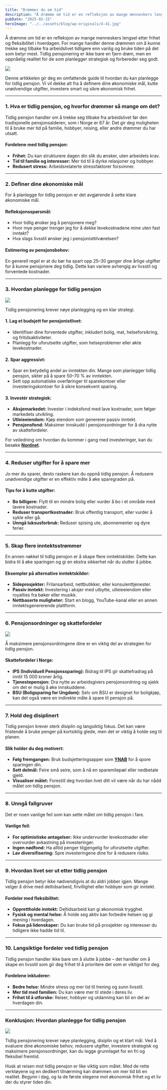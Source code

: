 ```yaml
---
title: "Drømmer du om tid"
description: "Å drømme om tid er en refleksjon av mange menneskers lengsel etter frihet og fleksibilitet i hverdagen. For mange handler denne drømmen om å kunne trekke seg tilbake fra arbeidslivet tidligere enn vanlig og bruke tiden på det som betyr mest. Tidlig pensjonering er ikke bare en fjern drøm, men en oppnåelig realitet for de &#8230; Read more"
pubDate: "2025-02-15"
heroImage: "../../assets/blog/wp-originals/4-41.jpg"
---
```


Å drømme om tid er en refleksjon av mange menneskers lengsel etter frihet og fleksibilitet i hverdagen. For mange handler denne drømmen om å kunne trekke seg tilbake fra arbeidslivet tidligere enn vanlig og bruke tiden på det som betyr mest. Tidlig pensjonering er ikke bare en fjern drøm, men en oppnåelig realitet for de som planlegger strategisk og forbereder seg godt.

![](../../assets/blog/wp-originals/1-45.jpg)

Denne artikkelen gir deg en omfattende guide til hvordan du kan planlegge for tidlig pensjon. Vi vil dekke alt fra å definere dine økonomiske mål, kutte unødvendige utgifter, investere smart og sikre økonomisk frihet.

* * *

### **1\. Hva er tidlig pensjon, og hvorfor drømmer så mange om det?**

Tidlig pensjon handler om å trekke seg tilbake fra arbeidslivet før den tradisjonelle pensjonsalderen, som i Norge er 67 år. Det gir deg muligheten til å bruke mer tid på familie, hobbyer, reising, eller andre drømmer du har utsatt.

#### Fordelene med tidlig pensjon:

*   **Frihet:** Du kan strukturere dagen din slik du ønsker, uten arbeidets krav.
*   **Tid til familie og interesser:** Mer tid til å dyrke relasjoner og hobbyer.
*   **Redusert stress:** Arbeidsrelaterte stressfaktorer forsvinner.

* * *

### **2\. Definer dine økonomiske mål**

For å planlegge for tidlig pensjon er det avgjørende å sette klare økonomiske mål.

#### Refleksjonsspørsmål:

*   Hvor tidlig ønsker jeg å pensjonere meg?
*   Hvor mye penger trenger jeg for å dekke levekostnadene mine uten fast inntekt?
*   Hva slags livsstil ønsker jeg i pensjonisttilværelsen?

#### Estimering av pensjonsbehov:

En generell regel er at du bør ha spart opp 25–30 ganger dine årlige utgifter for å kunne pensjonere deg tidlig. Dette kan variere avhengig av livsstil og forventede kostnader.

* * *

### **3\. Hvordan planlegge for tidlig pensjon**

![](../../assets/blog/wp-originals/2-41.jpg)

Tidlig pensjonering krever nøye planlegging og en klar strategi.

#### 1\. **Lag et budsjett for pensjonistlivet:**

*   Identifiser dine forventede utgifter, inkludert bolig, mat, helseforsikring, og fritidsaktiviteter.
*   Planlegg for uforutsette utgifter, som helseproblemer eller økte levekostnader.

#### 2\. **Spar aggressivt:**

*   Spar en betydelig andel av inntekten din. Mange som planlegger tidlig pensjon, sikter på å spare 50–70 % av inntekten.
*   Sett opp automatiske overføringer til sparekontoer eller investeringskontoer for å sikre konsekvent sparing.

#### 3\. **Investér strategisk:**

*   **Aksjemarkedet:** Invester i indeksfond med lave kostnader, som følger markedets utvikling.
*   **Utleieeiendom:** Kjøp eiendom som genererer passiv inntekt.
*   **Pensjonsfond:** Maksimer innskudd i pensjonsordninger for å dra nytte av skattefordeler.

For veiledning om hvordan du kommer i gang med investeringer, kan du besøke **[Nordnet](https://www.nordnet.no)**.

* * *

### **4\. Reduser utgifter for å spare mer**

Jo mer du sparer, desto raskere kan du oppnå tidlig pensjon. Å redusere unødvendige utgifter er en effektiv måte å øke sparegraden på.

#### Tips for å kutte utgifter:

*   **Bo billigere:** Flytt til en mindre bolig eller vurder å bo i et område med lavere kostnader.
*   **Reduser transportkostnader:** Bruk offentlig transport, eller vurder å sykle eller gå.
*   **Unngå luksusforbruk:** Reduser spising ute, abonnementer og dyre ferier.

* * *

### **5\. Skap flere inntektsstrømmer**

En annen nøkkel til tidlig pensjon er å skape flere inntektskilder. Dette kan bidra til å øke sparingen og gi en ekstra sikkerhet når du slutter å jobbe.

#### Eksempler på alternative inntektskilder:

*   **Sideprosjekter:** Frilansarbeid, nettbutikker, eller konsulenttjenester.
*   **Passiv inntekt:** Investering i aksjer med utbytte, utleieeiendom eller royalties fra bøker eller musikk.
*   **Nettbaserte muligheter:** Start en blogg, YouTube-kanal eller en annen inntektsgenererende plattform.

* * *

### **6\. Pensjonsordninger og skattefordeler**

![](../../assets/blog/wp-originals/3-39.jpg)

Å maksimere pensjonsordningene dine er en viktig del av strategien for tidlig pensjon.

#### Skattefordeler i Norge:

*   **IPS (Individuell Pensjonssparing):** Bidrag til IPS gir skattefradrag på inntil 15 000 kroner årlig.
*   **Tjenestepensjon:** Dra nytte av arbeidsgivers pensjonsordning og sjekk om det er mulig å øke innskuddene.
*   **BSU (Boligsparing for Ungdom):** Selv om BSU er designet for boligkjøp, kan det også være en indirekte måte å spare til pensjon på.

* * *

### **7\. Hold deg disiplinert**

Tidlig pensjon krever sterk disiplin og langsiktig fokus. Det kan være fristende å bruke penger på kortsiktig glede, men det er viktig å holde seg til planen.

#### Slik holder du deg motivert:

*   **Følg fremgangen:** Bruk budsjetteringsapper som **[YNAB](https://www.youneedabudget.com)** for å spore sparingen din.
*   **Sett delmål:** Feire små seire, som å nå en sparemilepæl eller nedbetale gjeld.
*   **Visualiser målet:** Forestill deg hvordan livet ditt vil være når du har nådd målet om tidlig pensjon.

* * *

### **8\. Unngå fallgruver**

Det er noen vanlige feil som kan sette målet om tidlig pensjon i fare.

#### Vanlige feil:

*   **For optimistiske antagelser:** Ikke undervurder levekostnader eller overvurder avkastning på investeringer.
*   **Ingen nødfond:** Ha alltid penger tilgjengelig for uforutsette utgifter.
*   **Lav diversifisering:** Spre investeringene dine for å redusere risiko.

* * *

### **9\. Hvordan livet ser ut etter tidlig pensjon**

Tidlig pensjon betyr ikke nødvendigvis at du aldri jobber igjen. Mange velger å drive med deltidsarbeid, frivillighet eller hobbyer som gir inntekt.

#### Fordeler med fleksibilitet:

*   **Opprettholde inntekt:** Deltidsarbeid kan gi økonomisk trygghet.
*   **Fysisk og mental helse:** Å holde seg aktiv kan forbedre helsen og gi mening i hverdagen.
*   **Fokus på lidenskaper:** Du kan bruke tid på prosjekter og interesser du tidligere ikke hadde tid til.

* * *

### **10\. Langsiktige fordeler ved tidlig pensjon**

Tidlig pensjon handler ikke bare om å slutte å jobbe – det handler om å skape en livsstil som gir deg frihet til å prioritere det som er viktigst for deg.

#### Fordelene inkluderer:

*   **Bedre helse:** Mindre stress og mer tid til trening og sunn livsstil.
*   **Mer tid med familien:** Du kan være mer til stede i deres liv.
*   **Frihet til å utforske:** Reiser, hobbyer og utdanning kan bli en del av hverdagen din.

* * *

### **Konklusjon: Hvordan planlegge for tidlig pensjon**

![](../../assets/blog/wp-originals/4-41.jpg)

Tidlig pensjonering krever nøye planlegging, disiplin og et klart mål. Ved å evaluere dine økonomiske behov, redusere utgifter, investere strategisk og maksimere pensjonsordninger, kan du legge grunnlaget for en fri og fleksibel fremtid.

Husk at reisen mot tidlig pensjon er like viktig som målet. Med de rette verktøyene og en dedikert tilnærming kan drømmen om mer tid bli en realitet. Begynn i dag, og ta de første stegene mot økonomisk frihet og et liv der du styrer tiden din.